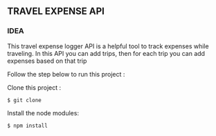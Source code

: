 ## TRAVEL EXPENSE API


### IDEA
This travel expense logger API is a helpful tool to track expenses while traveling. 
In this API you can add trips, then for each trip you can add expenses based on that trip

Follow the step below to run this project :

Clone this project :

    $ git clone 
    
Install the node modules:

    $ npm install

